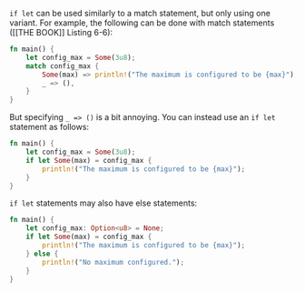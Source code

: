 `if let` can be used similarly to a match statement, but only using one variant.
For example, the following can be done with match statements ([[THE BOOK]] Listing 6-6):
```rust
fn main() {
    let config_max = Some(3u8);
    match config_max {
        Some(max) => println!("The maximum is configured to be {max}"),
        _ => (),
    }
}
```
But specifying `_ => ()` is a bit annoying. You can instead use an `if let` statement as follows:
```rust
fn main() {
    let config_max = Some(3u8);
    if let Some(max) = config_max {
        println!("The maximum is configured to be {max}");
    }
}
```

`if let` statements may also have else statements:
```rust
fn main() {
    let config_max: Option<u8> = None;
    if let Some(max) = config_max {
        println!("The maximum is configured to be {max}");
    } else {
	    println!("No maximum configured.");
    }
}
```